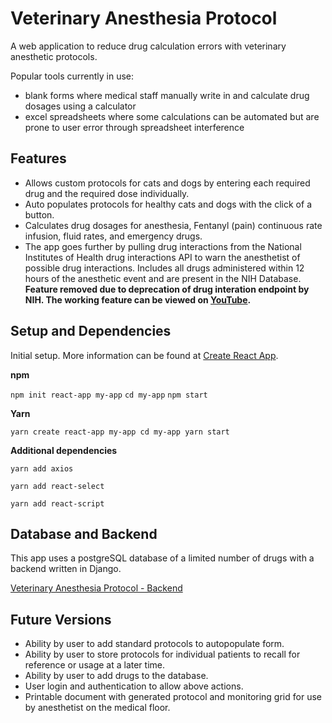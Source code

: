 # Veterinary Anesthesia Protocol

A web application to reduce drug calculation errors with veterinary anesthetic protocols. 

Popular tools currently in use:
- blank forms where medical staff manually write in and calculate drug dosages using a calculator
- excel spreadsheets where some calculations can be automated but are prone to user error through spreadsheet interference 

## Features

- Allows custom protocols for cats and dogs by entering each required drug and the required dose individually. 
 - Auto populates protocols for healthy cats and dogs with the click of a button.
 - Calculates drug dosages for anesthesia, Fentanyl (pain) continuous rate infusion, fluid rates, and emergency drugs.
 - The app goes further by pulling drug interactions from the National Institutes of Health drug interactions API to warn the anesthetist of possible drug interactions. Includes all drugs administered within 12 hours of the anesthetic event and are present in the NIH Database. **Feature removed due to deprecation of drug interation endpoint by NIH. The working feature can be viewed on [YouTube](https://www.youtube.com/watch?v=e-9BHQd_7UU).**

## Setup and Dependencies

Initial setup. 
More information can be found at 
[Create React App](https://github.com/facebook/create-react-app#creating-an-app).

**npm**

`npm init react-app my-app`
`cd my-app`
`npm start`

**Yarn**

`yarn create react-app my-app
cd my-app
yarn start`

**Additional dependencies**

`yarn add axios`

`yarn add react-select`

`yarn add react-script`

## Database and Backend

This app uses a postgreSQL database of a limited number of drugs with a backend written in Django.

[Veterinary Anesthesia Protocol - Backend](https://github.com/1lynnj/vet-anes.git)
  
## Future Versions

- Ability by user to add standard protocols to autopopulate form.
- Ability by user to store protocols for individual patients to recall for reference or usage at a later time.
- Ability by user to add drugs to the database.
- User login and authentication to allow above actions.
- Printable document with generated protocol and monitoring grid for use by anesthetist on the medical floor.
